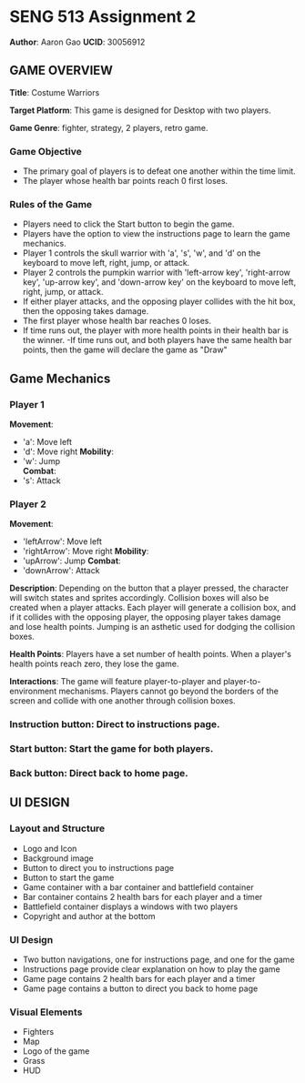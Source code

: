 # SENG 513 Assignment 2
**Author**: Aaron Gao
**UCID**: 30056912

## GAME OVERVIEW

**Title**: Costume Warriors

**Target Platform**: This game is designed for Desktop with two players.

**Game Genre**: fighter, strategy, 2 players, retro game.

### Game Objective
- The primary goal of players is to defeat one another within the time limit.
- The player whose health bar points reach 0 first loses.

### Rules of the Game
- Players need to click the Start button to begin the game.
- Players have the option to view the instructions page to learn the game mechanics.
- Player 1 controls the skull warrior with 'a', 's', 'w', and 'd' on the keyboard to move left, right, jump, or attack. 
- Player 2 controls the pumpkin warrior with 'left-arrow key', 'right-arrow key', 'up-arrow key', and 'down-arrow key' on the keyboard to move left, right, jump, or attack. 
- If either player attacks, and the opposing player collides with the hit box, then the opposing takes damage. 
- The first player whose health bar reaches 0 loses. 
- If time runs out, the player with more health points in their health bar is the winner. 
-If time runs out, and both players have the same health bar points, then the game will declare the game as "Draw"

## Game Mechanics
### Player 1
**Movement**:
- 'a': Move left
- 'd': Move right
**Mobility**:
- 'w': Jump  
**Combat**:
- 's': Attack


### Player 2
**Movement**:
- 'leftArrow': Move left
- 'rightArrow': Move right
**Mobility**:
- 'upArrow': Jump
**Combat**:
- 'downArrow': Attack

**Description**: Depending on the button that a player pressed, the character will switch states and sprites accordingly. Collision boxes will also be created when a player attacks. Each player will generate a collision box, and if it collides with the opposing player, the opposing player takes damage and lose health points. Jumping is an asthetic used for dodging the collision boxes. 

**Health Points**: Players have a set number of health points. When a player's health points reach zero, they lose the game.

**Interactions**: The game will feature player-to-player and player-to-environment mechanisms. Players cannot go beyond the borders of the screen and collide with one another through collision boxes.

### Instruction button: Direct to instructions page.
### Start button: Start the game for both players.
### Back button: Direct back to home page.

## UI DESIGN
### Layout and Structure
- Logo and Icon
- Background image
- Button to direct you to instructions page
- Button to start the game
- Game container with a bar container and battlefield container
- Bar container contains 2 health bars for each player and a timer
- Battlefield container displays a windows with two players
- Copyright and author at the bottom

### UI Design
- Two button navigations, one for instructions page, and one for the game
- Instructions page provide clear explanation on how to play the game
- Game page contains 2 health bars for each player and a timer
- Game page contains a button to direct you back to home page 

### Visual Elements
- Fighters
- Map
- Logo of the game
- Grass
- HUD



